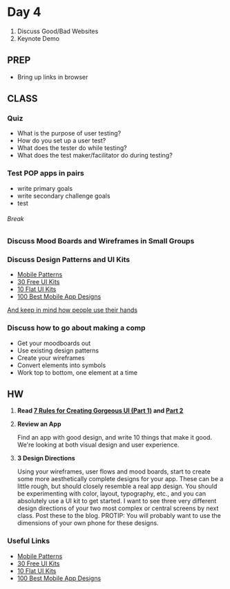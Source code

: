 Day 4
=======================================

1. Discuss Good/Bad Websites
2. Keynote Demo




PREP
---------------------------------------
- Bring up links in browser


	

CLASS
---------------------------------------

### Quiz
- What is the purpose of user testing?
- How do you set up a user test?
- What does the tester do while testing?
- What does the test maker/facilitator do during testing?


### Test POP apps in pairs
- write primary goals
- write secondary challenge goals
- test




###### Break



### Discuss Mood Boards and Wireframes in Small Groups


### Discuss Design Patterns and UI Kits
- [Mobile Patterns](http://www.mobile-patterns.com/)
- [30 Free UI Kits](http://line25.com/articles/30-free-ui-kits-featuring-detailed-web-elements)
- [10 Flat UI Kits](http://webdesignledger.com/freebies/10-super-useful-free-flat-ui-kits)
- [100 Best Mobile App Designs](http://1stwebdesigner.com/mobile-apps-designs/)

[And keep in mind how people use their hands](https://medium.com/@erikdkennedy/7-rules-for-creating-gorgeous-ui-part-2-430de537ba96#.ykmojy2xm)



### Discuss how to go about making a comp
- Get your moodboards out
- Use existing design patterns
- Create your wireframes
- Convert elements into symbols
- Work top to bottom, one element at a time




HW
---------------------------------------

1. **Read [7 Rules for Creating Gorgeous UI (Part 1)](https://medium.com/@erikdkennedy/7-rules-for-creating-gorgeous-ui-part-1-559d4e805cda#.z98be6qvb) and [Part 2](https://medium.com/@erikdkennedy/7-rules-for-creating-gorgeous-ui-part-2-430de537ba96#.bk72bhbcf)**


2. **Review an App**

	Find an app with good design, and write 10 things that make it good. We're looking at both visual design and user experience.


2. **3 Design Directions**

	Using your wireframes, user flows and mood boards, start to create some more aesthetically complete designs for your app. These can be a little rough, but should closely resemble a real app design. You should be experimenting with color, layout, typography, etc., and you can absolutely use a UI kit to get started. I want to see three very different design directions of your two most complex or central screens by next class. Post these to the blog. PROTIP: You will probably want to use the dimensions of your own phone for these designs.




### Useful Links
- [Mobile Patterns](http://www.mobile-patterns.com/)
- [30 Free UI Kits](http://line25.com/articles/30-free-ui-kits-featuring-detailed-web-elements)
- [10 Flat UI Kits](http://webdesignledger.com/freebies/10-super-useful-free-flat-ui-kits)
- [100 Best Mobile App Designs](http://1stwebdesigner.com/mobile-apps-designs/)